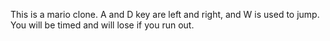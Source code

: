 This is a mario clone. A and D key are left and right, and W is used to jump. You will be timed and will lose if you run out.
